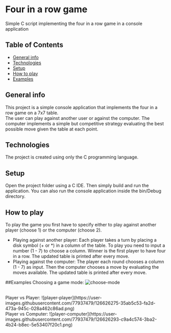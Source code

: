 # Four in a row game
Simple C script implementing the four in a row game in a console application

## Table of Contents
* [General info](#general-info)
* [Technologies](#technologies)
* [Setup](#setup)
* [How to play](#how-to-play)
* [Examples](#examples)

## General info
This project is a simple console application that implements the four in a row game on a 7x7 table.    
The user can play against another user or against the computer. The computer implements a simple but competitive strategy evaluating the best possible move given the table at each point.

## Technologies
The project is created using only the C programming language.

## Setup
Open the project folder using a C IDE. Then simply build and run the application.
You can also run the console application inside the bin/Debug directory.

## How to play
To play the game you first have to specify either to play against another player (choose 1) or the computer (choose 2).   
* Playing against another player: Each player takes a turn by placing a disk symbol (\+ or \*) in a column of the table. To play you need to input a number (1 \- 7) to choose a column. Winner is the first player to have four in a row. The updated table is printed after every move.
* Playing against the computer: The player each round chooses a column (1 \- 7) as input. Then the computer chooses a move by evaluating the moves available. The updated table is printed after every move. 

##Examples
Choosing a game mode:
![choose-mode](https://user-images.githubusercontent.com/77937479/126626221-f71a54f5-c51d-4fb0-8fae-462038a73fc3.png)    

<br>
Player vs Player:
![player-player](https://user-images.githubusercontent.com/77937479/126626275-35ab5c53-fa2d-473a-945c-028a462c86ad.png)    

<br>
Player vs Computer:
![player-computer](https://user-images.githubusercontent.com/77937479/126626293-c9a4c574-3ba2-4b24-b8ec-5e53407f20c1.png)    

<br>
